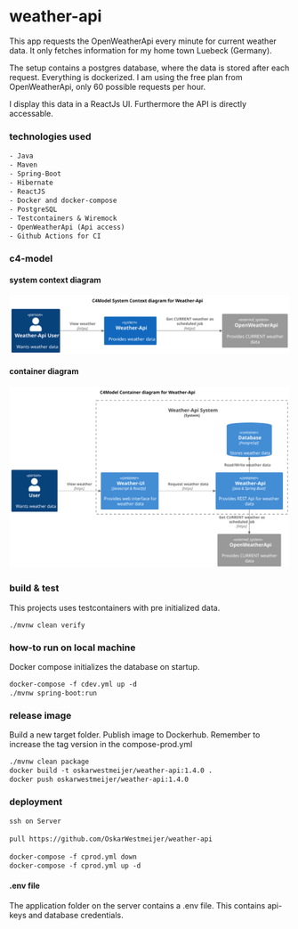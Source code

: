 # weather-api

This app requests the OpenWeatherApi every minute for current weather data. It only fetches information for my home town
Luebeck (Germany).

The setup contains a postgres database, where the data is stored after each request. Everything is dockerized. I am
using the free plan from OpenWeatherApi, only 60 possible requests per hour.

I display this data in a ReactJs UI. Furthermore the API is directly accessable.

### technologies used

```
- Java
- Maven
- Spring-Boot
- Hibernate
- ReactJS
- Docker and docker-compose
- PostgreSQL
- Testcontainers & Wiremock
- OpenWeatherApi (Api access)
- Github Actions for CI
```

### c4-model

#### system context diagram

![Alt c4-model system context diagram](frontend/public/images/c4_context.svg)

#### container diagram

![Alt c4-model container diagram](frontend/public/images/c4_container.svg)

### build & test

This projects uses testcontainers with pre initialized data.

```
./mvnw clean verify
```

### how-to run on local machine

Docker compose initializes the database on startup.

```
docker-compose -f cdev.yml up -d
./mvnw spring-boot:run
```

### release image

Build a new target folder. Publish image to Dockerhub. Remember to increase the tag version in the compose-prod.yml

```
./mvnw clean package
docker build -t oskarwestmeijer/weather-api:1.4.0 .
docker push oskarwestmeijer/weather-api:1.4.0
```

### deployment

```
ssh on Server

pull https://github.com/OskarWestmeijer/weather-api

docker-compose -f cprod.yml down
docker-compose -f cprod.yml up -d
```

#### .env file

The application folder on the server contains a .env file. This contains api-keys and database credentials.